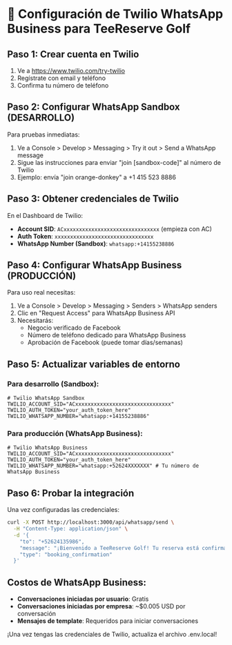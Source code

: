 # 📱 Configuración de Twilio WhatsApp Business para TeeReserve Golf

## Paso 1: Crear cuenta en Twilio
1. Ve a https://www.twilio.com/try-twilio
2. Regístrate con email y teléfono
3. Confirma tu número de teléfono

## Paso 2: Configurar WhatsApp Sandbox (DESARROLLO)
Para pruebas inmediatas:

1. Ve a Console > Develop > Messaging > Try it out > Send a WhatsApp message
2. Sigue las instrucciones para enviar "join [sandbox-code]" al número de Twilio
3. Ejemplo: envía "join orange-donkey" a +1 415 523 8886

## Paso 3: Obtener credenciales de Twilio
En el Dashboard de Twilio:

- **Account SID**: `ACxxxxxxxxxxxxxxxxxxxxxxxxxxxxxxx` (empieza con AC)
- **Auth Token**: `xxxxxxxxxxxxxxxxxxxxxxxxxxxxxxxx`
- **WhatsApp Number (Sandbox)**: `whatsapp:+14155238886`

## Paso 4: Configurar WhatsApp Business (PRODUCCIÓN)
Para uso real necesitas:

1. Ve a Console > Develop > Messaging > Senders > WhatsApp senders
2. Clic en "Request Access" para WhatsApp Business API
3. Necesitarás:
   - Negocio verificado de Facebook
   - Número de teléfono dedicado para WhatsApp Business
   - Aprobación de Facebook (puede tomar días/semanas)

## Paso 5: Actualizar variables de entorno

### Para desarrollo (Sandbox):
```env
# Twilio WhatsApp Sandbox
TWILIO_ACCOUNT_SID="ACxxxxxxxxxxxxxxxxxxxxxxxxxxxxxxx"
TWILIO_AUTH_TOKEN="your_auth_token_here"
TWILIO_WHATSAPP_NUMBER="whatsapp:+14155238886"
```

### Para producción (WhatsApp Business):
```env
# Twilio WhatsApp Business
TWILIO_ACCOUNT_SID="ACxxxxxxxxxxxxxxxxxxxxxxxxxxxxxxx"
TWILIO_AUTH_TOKEN="your_auth_token_here"
TWILIO_WHATSAPP_NUMBER="whatsapp:+52624XXXXXXX" # Tu número de WhatsApp Business
```

## Paso 6: Probar la integración
Una vez configuradas las credenciales:

```bash
curl -X POST http://localhost:3000/api/whatsapp/send \
  -H "Content-Type: application/json" \
  -d '{
    "to": "+52624135986",
    "message": "¡Bienvenido a TeeReserve Golf! Tu reserva está confirmada.",
    "type": "booking_confirmation"
  }'
```

## Costos de WhatsApp Business:
- **Conversaciones iniciadas por usuario**: Gratis
- **Conversaciones iniciadas por empresa**: ~$0.005 USD por conversación
- **Mensajes de template**: Requeridos para iniciar conversaciones

¡Una vez tengas las credenciales de Twilio, actualiza el archivo .env.local!
